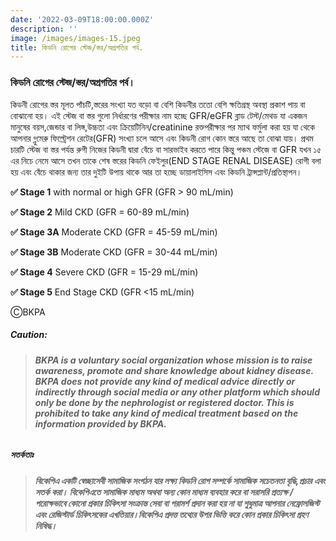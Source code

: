 ```yaml
---
date: '2022-03-09T18:00:00.000Z'
description: ''
image: /images/images-15.jpeg
title: কিডনি রোগের স্টেজ/স্তর/অগ্রগতির পর্ব.
---
```



### **কিডনি রোগের স্টেজ/স্তর/অগ্রগতির পর্ব**।

কিডনী রোগের স্তর মূলত পাঁচটি,স্তরের সংখ্যা যত বড়ো বা বেশি কিডনীর ততো বেশি ক্ষতিগ্রস্থ অবস্থা প্রকাশ পায় বা বোঝানো হয়। এই স্টেজ বা স্তর গুলো নির্ধারণের পরীক্ষার নাম হচ্ছে GFR/eGFR ব্লাড টেস্ট/মেথড যা একজন মানুষের বয়স,জেন্ডার বা লিঙ্গ,উচ্চতা এবং ক্রিয়েটিনিন/creatinine রক্তপরীক্ষার পর ম্যাথ ফর্মুলা করা হয় যা থেকে আপনার গ্লুমেরু ফিল্ট্রেশন রেটের(GFR) সংখ্যা চলে আসে এবং কিডনী রোগ কোন স্তরে আছে তা বোঝা যায়। প্রথম চারটি স্টেজ বা স্তর পর্যন্ত রুগী নিজের কিডনী দ্বারা বেঁচে বা সারভাইব করতে পারে কিন্তু পঞ্চম স্টেজে বা GFR যখন ১৫ এর নিচে নেমে আসে তখন তাকে শেষ স্তরের কিডনি ফেইলুর(END STAGE RENAL DISEASE) রোগী বলা হয় এবং বেঁচে থাকার জন্য তার দুইটি উপায় থাকে আর তা হচ্ছে ডায়ালাইসিস এবং কিডনি ট্রান্সপ্লান্ট/প্রতিস্থাপন।

**✅ Stage 1** with normal or high GFR (GFR > 90 mL/min)

**✅ Stage 2** Mild CKD (GFR = 60-89 mL/min)

**✅ Stage 3A** Moderate CKD (GFR = 45-59 mL/min)

**✅ Stage 3B** Moderate CKD (GFR = 30-44 mL/min)

**✅ Stage 4** Severe CKD (GFR = 15-29 mL/min)

**✅ Stage 5** End Stage CKD (GFR <15 mL/min)

ⒸBKPA

##### **Caution:**

> ###### **BKPA is a voluntary social organization whose mission is to raise awareness, promote and share knowledge about kidney disease. BKPA does not provide any kind of medical advice directly or indirectly through social media or any other platform which should only be done by the nephrologist or registered doctor. This is prohibited to take any kind of medical treatment based on the information provided by BKPA.**

##### **সতর্কতাঃ**

> ###### **বিকেপিএ একটি স্বেচ্ছাসেবী সামাজিক সংগঠন যার লক্ষ্য কিডনি রোগ সম্পর্কে সামাজিক সচেতনতা বৃদ্ধি,প্রচার এবং সতর্ক করা। বিকেপিএতে সামাজিক মাধ্যম অথবা অন্য কোন মাধ্যম ব্যবহার করে বা সরাসরি প্রত্যক্ষ / পরোক্ষভাবে কোনো প্রকার চিকিৎসা সংক্রান্ত সেবা বা পরামর্শ প্রদান করা হয় না যা শুধুমাত্র আপনার নেফ্রোলজিস্ট এবং রেজিস্টার্ড চিকিৎসকের এখতিয়ার।বিকেপিএ প্রদত্ত তথ্যের উপর ভিত্তি করে কোন প্রকার চিকিৎসা গ্রহণ নিষিদ্ধ।**
